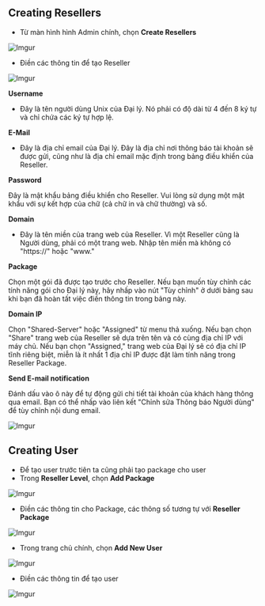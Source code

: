 ## Creating Resellers

- Từ màn hình hình Admin chính, chọn **Create Resellers**

![Imgur](https://i.imgur.com/A4ZP846.png)

- Điền các thông tin để tạo Reseller

![Imgur](https://i.imgur.com/ydKwT30.png)


**Username**

- Đây là tên người dùng Unix của Đại lý. Nó phải có độ dài từ 4 đến 8 ký tự và chỉ chứa các ký tự hợp lệ.

**E-Mail**

- Đây là địa chỉ email của Đại lý. Đây là địa chỉ nơi thông báo tài khoản sẽ được gửi, cũng như là địa chỉ email mặc định trong bảng điều khiển của Reseller.

**Password**

Đây là mật khẩu bảng điều khiển cho Reseller. Vui lòng sử dụng một mật khẩu với sự kết hợp của chữ (cả chữ in và chữ thường) và số.

**Domain**

- Đây là tên miền của trang web của Reseller. Vì một Reseller cũng là Người dùng, phải có một trang web. Nhập tên miền mà không có "https://" hoặc "www."

**Package**

Chọn một gói đã được tạo trước cho Reseller. Nếu bạn muốn tùy chỉnh các tính năng gói cho Đại lý này, hãy nhấp vào nút "Tùy chỉnh" ở dưới bảng sau khi bạn đã hoàn tất việc điền thông tin trong bảng này.

**Domain IP**

Chọn "Shared-Server" hoặc "Assigned" từ menu thả xuống. Nếu bạn chọn "Share" trang web của Reseller sẽ dựa trên tên và có cùng địa chỉ IP với máy chủ. Nếu bạn chọn "Assigned," trang web của Đại lý sẽ có địa chỉ IP tĩnh riêng biệt, miễn là ít nhất 1 địa chỉ IP được đặt làm tính năng trong Reseller Package.

**Send E-mail notification**

Đánh dấu vào ô này để tự động gửi chi tiết tài khoản của khách hàng thông qua email. Bạn có thể nhấp vào liên kết "Chỉnh sửa Thông báo Người dùng" để tùy chỉnh nội dung email.

![Imgur](https://i.imgur.com/FXCPfs4.png)


## Creating User
- Để tạo user trước tiên ta cũng phải tạo package cho user
- Trong **Reseller Level**, chọn **Add Package**

![Imgur](https://i.imgur.com/eZPGMyd.png)

- Điền các thông tin cho Package, các thông số tương tự với **Reseller Package**

![Imgur](https://i.imgur.com/iYhBIE2.png)

- Trong trang chủ chính, chọn **Add New User**

![Imgur](https://i.imgur.com/Xm2Dtln.png)

- Điền các thông tin để tạo user

![Imgur](https://i.imgur.com/tpzs7db.png)




